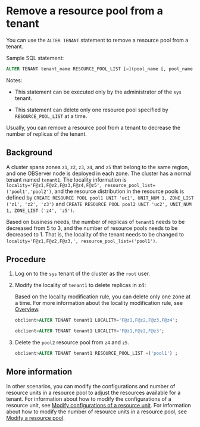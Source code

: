 # Remove a resource pool from a tenant

You can use the `ALTER TENANT` statement to remove a resource pool from a tenant.

Sample SQL statement:

```sql
ALTER TENANT tenant_name RESOURCE_POOL_LIST [=](pool_name [, pool_name...]) ;
```

Notes:

* This statement can be executed only by the administrator of the `sys` tenant.

* This statement can delete only one resource pool specified by `RESOURCE_POOL_LIST` at a time.

Usually, you can remove a resource pool from a tenant to decrease the number of replicas of the tenant.

## Background

A cluster spans zones `z1`, `z2`, `z3`, `z4`, and `z5` that belong to the same region, and one OBServer node is deployed in each zone. The cluster has a normal tenant named `tenant1`. The locality information is `locality='F@z1,F@z2,F@z3,F@z4,F@z5', resource_pool_list=('pool1','pool2')`, and the resource distribution in the resource pools is defined by `CREATE RESOURCE POOL pool1 UNIT 'uc1', UNIT_NUM 1, ZONE_LIST ('z1', 'z2', 'z3')` and `CREATE RESOURCE POOL pool2 UNIT 'uc2', UNIT_NUM 1, ZONE_LIST ('z4', 'z5')`.

Based on business needs, the number of replicas of `tenant1` needs to be decreased from 5 to 3, and the number of resource pools needs to be decreased to 1. That is, the locality of the tenant needs to be changed to `locality='F@z1,F@z2,F@z3,', resource_pool_list=('pool1')`.

## Procedure

1. Log on to the `sys` tenant of the cluster as the `root` user.

2. Modify the locality of `tenant1` to delete replicas in z4:

   Based on the locality modification rule, you can delete only one zone at a time. For more information about the locality modification rule, see [Overview](../../../../../6.manage/3.replica-management/2.replica-distribution/1.locality-overview.md).

   ```sql
   obclient>ALTER TENANT tenant1 LOCALITY='F@z1,F@z2,F@z3,F@z4';

   obclient>ALTER TENANT tenant1 LOCALITY='F@z1,F@z2,F@z3';
   ```

3. Delete the `pool2` resource pool from `z4` and `z5`.

   ```sql
   obclient>ALTER TENANT tenant1 RESOURCE_POOL_LIST =('pool1') ;
   ```

## More information

In other scenarios, you can modify the configurations and number of resource units in a resource pool to adjust the resources available for a tenant. For information about how to modify the configurations of a resource unit, see [Modify configurations of a resource unit](../3.management-resource-unit/2.modify-the-configuration-of-a-resource-unit.md). For information about how to modify the number of resource units in a resource pool, see [Modify a resource pool](3.modifies-the-resource-pool.md).

